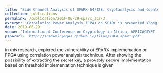 ```yaml
---
title: "Side Channel Analysis of SPARX-64/128: Cryptanalysis and Countermeasures"
collection: publications
permalink: /publication/2019-06-29-sparx_sca-3
excerpt: 'Correlation Power Analysis (CPA) on SPARX is presented along with Threshold Implementation of SPARX as a countermeasure to CPA attack.'
date: 2019-06-29
venue: 'International Conference on Cryptology in Africa, AFRICACRYPT'
paperurl: 'http://academicpages.github.io/files/2019_sparx.pdf'
---
```

In this research, explored the vulnerability of SPARX implementation on FPGA using correlation power analysis technique. After showing the possibility of extracting the secret key, a provably secure implementation based on threshold implementation technique is given.
